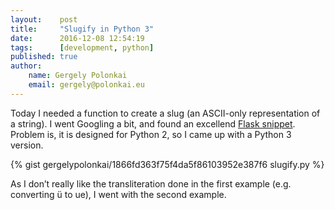 ```yaml
---
layout:    post
title:     "Slugify in Python 3"
date:      2016-12-08 12:54:19
tags:      [development, python]
published: true
author:
    name: Gergely Polonkai
    email: gergely@polonkai.eu
---
```


Today I needed a function to create a slug (an ASCII-only representation of
a string).  I went Googling a bit, and found an
excellend [Flask snippet](http://flask.pocoo.org/snippets/5/).  Problem is,
it is designed for Python 2, so I came up with a Python 3 version.

{% gist gergelypolonkai/1866fd363f75f4da5f86103952e387f6 slugify.py %}

As I don’t really like the transliteration done in the first example
(e.g. converting ü to ue), I went with the second example.
